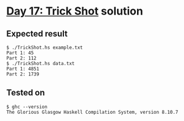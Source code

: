 # [Day 17: Trick Shot](https://adventofcode.com/2021/day/17) solution

## Expected result

```
$ ./TrickShot.hs example.txt
Part 1: 45
Part 2: 112
$ ./TrickShot.hs data.txt
Part 1: 4851
Part 2: 1739
```

## Tested on

```
$ ghc --version
The Glorious Glasgow Haskell Compilation System, version 8.10.7
```
